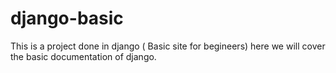 # django-basic
This is a project done in django ( Basic site for begineers)
here we will cover the basic documentation of django.
